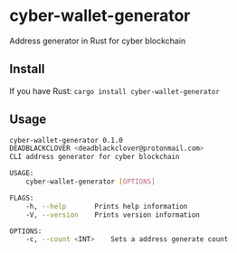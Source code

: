 # cyber-wallet-generator
Address generator in Rust for cyber blockchain

## Install
If you have Rust: `cargo install cyber-wallet-generator`

## Usage

```bash
cyber-wallet-generator 0.1.0
DEADBLACKCLOVER <deadblackclover@protonmail.com>
CLI address generator for cyber blockchain

USAGE:
    cyber-wallet-generator [OPTIONS]

FLAGS:
    -h, --help       Prints help information
    -V, --version    Prints version information

OPTIONS:
    -c, --count <INT>    Sets a address generate count
```
